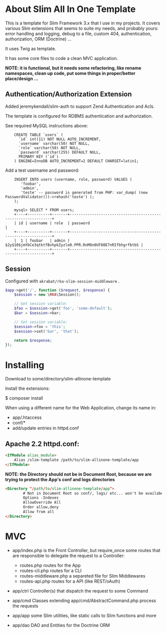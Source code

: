 # About Slim All In One Template

This is a template for Slim Framework 3.x that I use in my projects. It covers
various Slim extensions that seems to suite my needs, and probably yours: error handling and
logging, debug to a file, custom 404, authentication, authorization, ORM (Doctrine) ...

It uses Twig as template.

It has some core files to code a clean MVC application.

**NOTE: it is functional, but it needs some refactoring, like rename namespaces, clean up code, put some things in proper/better place/design ...**


## Authentication/Authorization Extension

Added jeremykendall/slim-auth to support Zend Authentication and Acls.

The template is configured for RDBMS authentication and authorization.

See required MySQL instructions above:

```mysql
    CREATE TABLE `users` (
      `id` int(11) NOT NULL AUTO_INCREMENT,
      `username` varchar(50) NOT NULL,
      `role` varchar(50) NOT NULL,
      `password` varchar(255) DEFAULT NULL,
      PRIMARY KEY (`id`)
    ) ENGINE=InnoDB AUTO_INCREMENT=2 DEFAULT CHARSET=latin1;
```

Add a test username and password:

```mysql    
    INSERT INTO users (username, role, password) VALUES (
       'foobar',
       'admin',
       'teste' -- password is generated from PHP: var_dump( (new PasswordValidator())->rehash('teste') );
    );
    
    mysql> SELECT * FROM users;
    +----+----------+-------+--------------------------------------------------------------+
    | id | username | role  | password                                                     |
    +----+----------+-------+--------------------------------------------------------------+
    |  1 | foobar   | admin | $2y$10$jmYbCe3qtktfBvhpkZyzle0.PPR.RnMOn0UF80E7nRIfbhgrfbtbS |
    +----+----------+-------+--------------------------------------------------------------+
```

## Session

Configured with `akrabat/rka-slim-session-middleware` .

```php
$app->get('/', function ($request, $response) {
    $session = new \RKA\Session();

    // Get session variable:
    $foo = $session->get('foo', 'some-default');
    $bar = $session->bar;

    // Set session variable:
    $session->foo = 'this';
    $session->set('bar', 'that');

    return $response;
});
```

# Installing

Download to some/directory/slim-allinone-template

Install the extensions:

$ composer install

When using a different name for the Web Application, change its name in:

- app/.htaccess
- conf/*
- add/update entries in httpd.conf

## Apache 2.2 httpd.conf:

```html
<IfModule alias_module>
    Alias /slim-template /path/to/slim-allinone-template/app
</IfModule>
```


**NOTE: the Directory should not be in Document Root, because we are trying to protect the App's conf and logs directories** 

```html
<Directory "/path/to/slim-allinone-template/app">
        # Not in Document Root so conf/, logs/ etc... won't be availabe via web server
        Options -Indexes
        AllowOverride All
        Order allow,deny
        Allow from all
</Directory>
```

# MVC

- app/index.php is the Front Controller, but require_once some routes that are responsible to delegate the request to a Controller:
    - routes.php routes for the App
    - routes-cli.php routes for a CLI
    - routes-middleware.php a separeted file for Slim Middlewares
    - routes-api.php routes for a API (like REST/oAuth) 

- app/ctrl Controller(s) that dispatch the request to some Command
- app/cmd Classes extending app/cmd/AbstractCommand.php process the requests
- app/app some Slim utilities, like static calls to Slim functions and more
- app/dao DAO and Entities for the Doctrine ORM